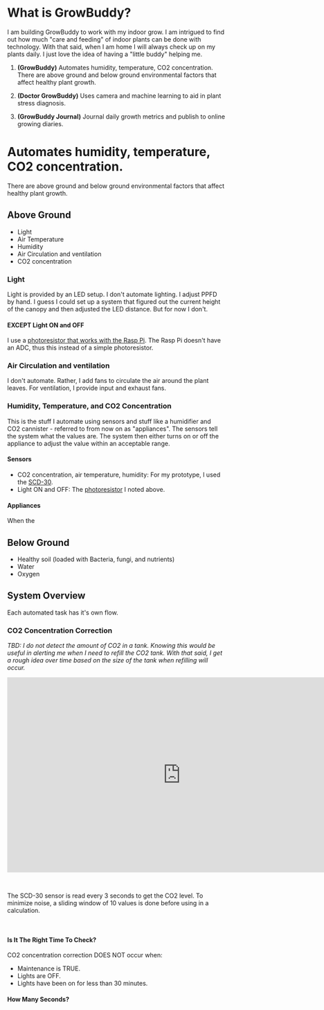 # What is GrowBuddy?
I am building GrowBuddy to work with my indoor grow.  I am intrigued to find out how much "care and feeding" of indoor plants can be done with technology.  With that said, when I am home I will always check up on my plants daily.  I just love the idea of having a "little buddy" helping me.
1. __(GrowBuddy)__ Automates humidity, temperature, CO2 concentration. 
There are above ground and below ground environmental factors that affect healthy plant growth.

2. __(Doctor GrowBuddy)__ Uses camera and machine learning to aid in plant stress diagnosis.

3. __(GrowBuddy Journal)__ Journal daily growth metrics and publish to online growing diaries.
# Automates humidity, temperature, CO2 concentration.
There are above ground and below ground environmental factors that affect healthy plant growth.
## Above Ground
- Light 
- Air Temperature
- Humidity
- Air Circulation and ventilation
- CO2 concentration
### Light
Light is provided by an LED setup.  I don't automate lighting.  I adjust PPFD by hand.  I guess I could set up a system that figured out the current height of the canopy and then adjusted the LED distance.  But for now I don't.
#### EXCEPT Light ON and OFF
I use a [photoresistor that works with the Rasp Pi](https://smile.amazon.com/gp/product/B07S683LRT/ref=ppx_yo_dt_b_search_asin_title?ie=UTF8&psc=1).  The Rasp Pi doesn't have an ADC, thus this instead of a simple photoresistor.
### Air Circulation and ventilation
I don't automate.  Rather, I add fans to circulate the air around the plant leaves.  For ventilation, I provide input and exhaust fans.
### Humidity, Temperature, and CO2 Concentration
This is the stuff I automate using sensors and stuff like a humidifier and CO2 cannister - referred to from now on as "appliances".  The sensors tell the system what the values are.  The system then either turns on or off the appliance to adjust the value within an acceptable range.
#### Sensors
- CO2 concentration, air temperature, humidity: For my prototype, I used the [SCD-30](https://www.adafruit.com/product/4867).
- Light ON and OFF: The [photoresistor](https://smile.amazon.com/gp/product/B07S683LRT/ref=ppx_yo_dt_b_search_asin_title?ie=UTF8&psc=1) I noted above.
#### Appliances
When the 
## Below Ground
- Healthy soil (loaded with Bacteria, fungi, and nutrients)
- Water
- Oxygen
## System Overview
Each automated task has it's own flow.
### CO2 Concentration Correction
_TBD: I do not detect the amount of CO2 in a tank.  Knowing this would be useful in alerting me when I need to refill the CO2 tank.  With that said, I get a rough idea over time based on the size of the tank when refilling will occur._
<iframe style="border:none" width="800" height="450" src="https://whimsical.com/embed/3oTnu5rQ7CTUTeLPvVAv3k"></iframe>
<p>&nbsp;</p>

The SCD-30 sensor is read every 3 seconds to get the CO2 level.  To minimize noise, a sliding window of 10 values is done before using in a calculation.
<p>&nbsp;</p>

#### Is It The Right Time To Check?

CO2 concentration correction DOES NOT occur when:
- Maintenance is TRUE.
- Lights are OFF.
- Lights have been on for less than 30 minutes.

#### How Many Seconds?